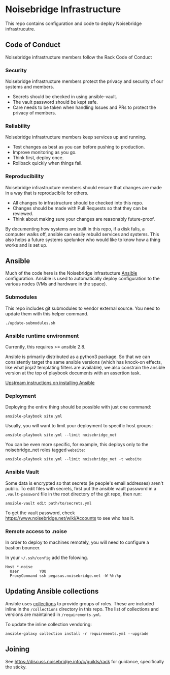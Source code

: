 # Noisebridge Infrastructure

This repo contains configuration and code to deploy Noisebridge infrastrucutre.

## Code of Conduct

Noisebridge infrastructure members follow the Rack Code of Conduct

### Security

Noisebridge infrastructure members protect the privacy and security of our systems and members.

* Secrets should be checked in using ansible-vault.
* The vault password should be kept safe.
* Care needs to be taken when handling Issues and PRs to protect the privacy of members.

### Reliability

Noisebridge infrastructure members keep services up and running.

* Test changes as best as you can before pushing to production.
* Improve monitoring as you go.
* Think first, deploy once.
* Rollback quickly when things fail.

### Reproducibility

Noisebridge infrastructure members should ensure that changes are made in a way
that is reproducibile for others.

* All changes to infrastructure should be checked into this repo.
* Changes should be made with Pull Requests so that they can be reviewed.
* Think about making sure your changes are reasonably future-proof.

By documenting how systems are built in this repo, if a disk falis, a computer
walks off, ansible can easily rebuild services and systems. This also helps a
future systems spelunker who would like to know how a thing works and is set
up.

## Ansible

Much of the code here is the Noisebridge infrastucture [Ansible](https://docs.ansible.com/ansible/latest/) configuration.
Ansible is used to automatically deploy configuration to the various nodes (VMs and hardware in the space).

### Submodules

This repo includes git submodules to vendor external source.  You need to update them with this helper command.

    ./update-submodules.sh

### Ansible runtime environment

Currently, this requires >= ansible 2.8.

Ansible is primarily distributed as a python3 package. So that we can
consistently target the same ansible versions (which has knock-on effects, like
what jinja2 templating filters are available), we also constrain the ansible
version at the top of playbook documents with an assertion task.

[Upstream instructions on installing Ansible](https://docs.ansible.com/ansible/latest/installation_guide/intro_installation.html)

### Deployment

Deploying the entire thing should be possible with just one command:

    ansible-playbook site.yml

Usually, you will want to limit your deployment to specific host groups:

    ansible-playbook site.yml --limit noisebridge_net

You can be even more specific, for example, this deploys only to the noisebridge\_net roles tagged `website`:

    ansible-playbook site.yml --limit noisebridge_net -t website

### Ansible Vault

Some data is encrypted so that secrets (ie people's email addresses) aren't public. To edit files with secrets, first put the ansible vault password in a `.vault-password` file in the root directory of the git repo, then run:

    ansible-vault edit path/to/secrets.yml

To get the vault password, check https://www.noisebridge.net/wiki/Accounts to see who has it.

### Remote access to .noise

In order to deploy to machines remotely, you will need to configure a bastion bouncer.

In your `~/.ssh/config` add the folowing.

    Host *.noise
      User         YOU
      ProxyCommand ssh pegasus.noisebridge.net -W %h:%p

## Updating Ansible collections

Ansible uses [collections](https://docs.ansible.com/ansible/latest/collections_guide/index.html) to provide groups of roles. These are included inline in the `/collections` directory in this repo. The list of collections and versions are maintained in `/requirements.yml`.

To update the inline collection vendoring:

    ansible-galaxy collection install -r requirements.yml --upgrade

## Joining

See https://discuss.noisebridge.info/c/guilds/rack for guidance, specifically the sticky.
